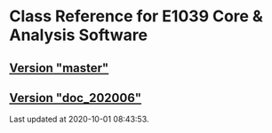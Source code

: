 # Class Reference for E1039 Core & Analysis Software
## [Version "master"](master/)
## [Version "doc_202006"](doc_202006/)
Last updated at 2020-10-01 08:43:53.
